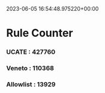 2023-06-05 16:54:48.975220+00:00
# Rule Counter 
 ### UCATE : 427760

 ### Veneto : 110368

 ### Allowlist : 13929